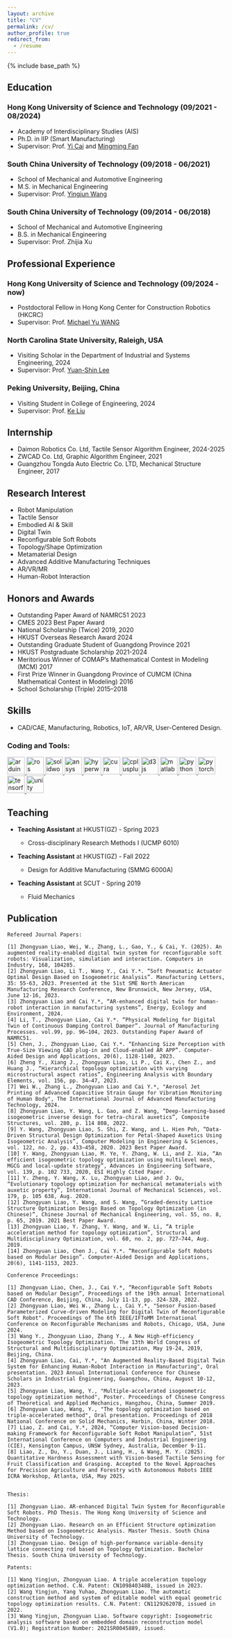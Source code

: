 ```yaml
---
layout: archive
title: "CV"
permalink: /cv/
author_profile: true
redirect_from:
  - /resume
---
```


{% include base_path %}


## Education
### Hong Kong University of Science and Technology (09/2021 - 08/2024)
- Academy of Interdisciplinary Studies (AIS)
- Ph.D. in IIP (Smart Manufacturing)
- Supervisor: Prof. [Yi Cai](https://facultyprofiles.hkust-gz.edu.cn/faculty-personal-page/CAI-Yi/yicai) and [Mingming Fan](https://www.mingmingfan.com/)

### South China University of Technology (09/2018 - 06/2021)
- School of Mechanical and Automotive Engineering
- M.S. in Mechanical Engineering
- Supervisor: Prof. [Yingjun Wang](https://www.yingjun.group/75)

### South China University of Technology (09/2014 - 06/2018)
- School of Mechanical and Automotive Engineering
- B.S. in Mechanical Engineering
- Supervisor: Prof. Zhijia Xu

## Professional Experience

### Hong Kong University of Science and Technology (09/2024 - now)
- Postdoctoral Fellow in Hong Kong Center for Construction Robotics (HKCRC)
- Supervisor: Prof. [Michael Yu WANG](https://seng.hkust.edu.hk/about/people/faculty/michael-yu-wang)
  
### North Carolina State University, Raleigh, USA
- Visiting Scholar in the Department of Industrial and Systems Engineering, 2024
- Supervisor: Prof. [Yuan-Shin Lee](https://ise.ncsu.edu/people/yslee/)

### Peking University, Beijing, China
- Visiting Student in College of Engineering, 2024
- Supervisor: Prof. [Ke Liu](http://www2.coe.pku.edu.cn/faculty/liuke/)

## Internship
- Daimon Robotics Co. Ltd, Tactile Sensor Algorithm Engineer, 2024-2025
- ZWCAD Co. Ltd, Graphic Algorithm Engineer, 2021
- Guangzhou Tongda Auto Electric Co. LTD, Mechanical Structure Engineer, 2017

## Research Interest
- Robot Manipulation
- Tactile Sensor
- Embodied AI & Skill
- Digital Twin
- Reconfigurable Soft Robots
- Topology/Shape Optimization
- Metamaterial Design
- Advanced Additive Manufacturing Techniques
- AR/VR/MR
- Human-Robot Interaction

## Honors and Awards
- Outstanding Paper Award of NAMRC51 2023
- CMES 2023 Best Paper Award
- National Scholarship (Twice) 2019, 2020
- HKUST Overseas Research Award 2024
- Outstanding Graduate Student of Guangdong Province 2021
- HKUST Postgraduate Scholarship 2021-2024
- Meritorious Winner of COMAP’s Mathematical Contest in Modeling (MCM) 2017
- First Prize Winner in Guangdong Province of CUMCM (China Mathematical Contest in Modeling) 2016
- School Scholarship (Triple) 2015–2018

## Skills
- CAD/CAE, Manufacturing, Robotics, IoT, AR/VR, User-Centered Design.

<h3 align="left">Coding and Tools:</h3>
<p align="left"> 
<a href="https://www.arduino.cc/" target="_blank" rel="noreferrer"> 
  <img src="https://raw.githubusercontent.com/devicons/devicon/master/icons/arduino/arduino-original.svg" alt="arduino" width="40" height="40"/> 
</a> <a href="https://www.ros.org/" target="_blank" rel="noreferrer"> 
  <img src="https://raw.githubusercontent.com/devicons/devicon/master/icons/ros/ros-original.svg" alt="ros" width="40" height="40"/> 
</a> 
  <a href="https://www.solidworks.com/" target="_blank" rel="noreferrer"> 
    <img src="https://img.icons8.com/color/452/solidworks.png" alt="solidworks" width="40" height="40"/> 
  </a> 
 <a href="https://www.ansys.com/" target="_blank" rel="noreferrer"> 
    <img src="https://github.com/user-attachments/assets/3dc5f520-b310-4c11-820e-9ec5e131255e" alt="ansys" width="40" height="40"/> 
</a>
  <a href="https://www.altair.com/hyperworks/" target="_blank" rel="noreferrer"> 
    <img src="https://github.com/user-attachments/assets/aa6b309e-a993-4529-83fa-b6d64068fc80" alt="hyperworks" width="40" height="40"/> 
  </a> 
  <a href="https://ultimaker.com/software/ultimaker-cura" target="_blank" rel="noreferrer"> 
    <img src="https://github.com/user-attachments/assets/87e98d4f-8cc3-4bcd-a28c-a937ac0435ef" alt="cura" width="40" height="40"/> 
  </a>   
  <a href="https://www.w3schools.com/cpp/" target="_blank" rel="noreferrer"> <img src="https://raw.githubusercontent.com/devicons/devicon/master/icons/cplusplus/cplusplus-original.svg" alt="cplusplus" width="40" height="40"/> </a> <a href="https://d3js.org/" target="_blank" rel="noreferrer"> <img src="https://raw.githubusercontent.com/devicons/devicon/master/icons/d3js/d3js-original.svg" alt="d3js" width="40" height="40"/> </a> <a href="https://www.mathworks.com/" target="_blank" rel="noreferrer"> <img src="https://upload.wikimedia.org/wikipedia/commons/2/21/Matlab_Logo.png" alt="matlab" width="40" height="40"/> </a> <a href="https://www.python.org" target="_blank" rel="noreferrer"> <img src="https://raw.githubusercontent.com/devicons/devicon/master/icons/python/python-original.svg" alt="python" width="40" height="40"/> </a> <a href="https://pytorch.org/" target="_blank" rel="noreferrer"> <img src="https://www.vectorlogo.zone/logos/pytorch/pytorch-icon.svg" alt="pytorch" width="40" height="40"/> </a> <a href="https://www.tensorflow.org" target="_blank" rel="noreferrer"> <img src="https://www.vectorlogo.zone/logos/tensorflow/tensorflow-icon.svg" alt="tensorflow" width="40" height="40"/> </a> <a href="https://unity.com/" target="_blank" rel="noreferrer"> <img src="https://www.vectorlogo.zone/logos/unity3d/unity3d-icon.svg" alt="unity" width="40" height="40"/> </a> 
</p>

## Teaching

- **Teaching Assistant** at HKUST(GZ) - Spring 2023
  - Cross-disciplinary Research Methods I (UCMP 6010)

- **Teaching Assistant** at HKUST(GZ) - Fall 2022
  - Design for Additive Manufacturing (SMMG 6000A)

- **Teaching Assistant** at SCUT - Spring 2019
  - Fluid Mechanics
    
## Publication

```
Refereed Journal Papers:

[1] Zhongyuan Liao, Wei, W., Zhang, L., Gao, Y., & Cai, Y. (2025). An augmented reality-enabled digital twin system for reconfigurable soft robots: Visualization, simulation and interaction. Computers in Industry, 168, 104285.
[2] Zhongyuan Liao, Li T., Wang Y., Cai Y.*. “Soft Pneumatic Actuator Optimal Design Based on Isogeometric Analysis”. Manufacturing Letters, 35: 55-63, 2023. Presented at the 51st SME North American Manufacturing Research Conference, New Brunswick, New Jersey, USA, June 12-16, 2023. 
[3] Zhongyuan Liao and Cai Y.*, “AR-enhanced digital twin for human-robot interaction in manufacturing systems”, Energy, Ecology and Environment, 2024.
[4] Li, T., Zhongyuan Liao, Cai Y.*. “Physical Modeling for Digital Twin of Continuous Damping Control Damper”. Journal of Manufacturing Processes. vol.99, pp. 96–104, 2023. Outstanding Paper Award of NAMRC51.
[5] Chen, J., Zhongyuan Liao, Cai Y.*. “Enhancing Size Perception with True-Size Viewing CAD plug-in and Cloud-enabled AR APP”. Computer-Aided Design and Applications, 20(6), 1128-1140, 2023.
[6] Zheng Y., Xiang J., Zhongyuan Liao, Li P., Cai X., Chen Z., and Huang J., “Hierarchical topology optimization with varying microstructural aspect ratios”, Engineering Analysis with Boundary Elements, vol. 156, pp. 34–47, 2023.
[7] Wei W., Zhang L., Zhongyuan Liao and Cai Y.*, "Aerosol Jet Printing of Advanced Capacitive Strain Gauge for Vibration Monitoring of Human Body", The International Journal of Advanced Manufacturing Technology, 2024.
[8] Zhongyuan Liao, Y. Wang, L. Gao, and Z. Wang, “Deep-learning-based isogeometric inverse design for tetra-chiral auxetics”, Composite Structures, vol. 280, p. 114 808, 2022.
[9] Y. Wang, Zhongyuan Liao, S. Shi, Z. Wang, and L. Hien Poh, “Data-Driven Structural Design Optimization for Petal-Shaped Auxetics Using Isogeometric Analysis”, Computer Modeling in Engineering & Sciences, vol. 122, no. 2, pp. 433–458, 2020. 2023 Best Paper Award.
[10] Y. Wang, Zhongyuan Liao, M. Ye, Y. Zhang, W. Li, and Z. Xia, “An efficient isogeometric topology optimization using multilevel mesh, MGCG and local-update strategy”, Advances in Engineering Software, vol. 139, p. 102 733, 2020, ESI Highly Cited Paper.
[11] Y. Zheng, Y. Wang, X. Lu, Zhongyuan Liao, and J. Qu, “Evolutionary topology optimization for mechanical metamaterials with auxetic property”, International Journal of Mechanical Sciences, vol. 179, p. 105 638, Aug. 2020.
[12] Zhongyuan Liao, Y. Wang, and S. Wang, “Graded-density Lattice Structure Optimization Design Based on Topology Optimization (in Chinese)”, Chinese Journal of Mechanical Engineering, vol. 55, no. 8, p. 65, 2019. 2021 Best Paper Award.
[13] Zhongyuan Liao, Y. Zhang, Y. Wang, and W. Li, “A triple acceleration method for topology optimization”, Structural and Multidisciplinary Optimization, vol. 60, no. 2, pp. 727–744, Aug. 2019.
[14] Zhongyuan Liao, Chen J., Cai Y.*. “Reconfigurable Soft Robots based on Modular Design”. Computer-Aided Design and Applications, 20(6), 1141-1153, 2023.

Conference Proceedings:

[1] Zhongyuan Liao, Chen, J., Cai Y.*, “Reconfigurable Soft Robots based on Modular Design”, Proceedings of the 19th annual International CAD Conference, Beijing, China, July 11-13, pp. 324-328, 2022.
[2] Zhongyuan Liao, Wei W., Zhang L., Cai Y.*, "Sensor Fusion-based Parameterized Curve-driven Modeling for Digital Twin of Reconfigurable Soft Robot". Proceedings of The 6th IEEE/IFToMM International Conference on Reconfigurable Mechanisms and Robots, Chicago, USA, June 2024.
[3] Wang Y., Zhongyuan Liao, Zhang Y., A New High-efficiency Isogeometric Topology Optimization. The 13th World Congress of Structural and Multidisciplinary Optimization, May 19-24, 2019, Beijing, China.
[4] Zhongyuan Liao, Cai, Y.*, "An Augmented Reality-Based Digital Twin System for Enhancing Human-Robot Interaction in Manufacturing", Oral presentation. 2023 Annual International Conference for Chinese Scholars in Industrial Engineering, Guangzhou, China, August 10-12, 2023.
[5] Zhongyuan Liao, Wang, Y., "Multiple-accelerated isogeometric topology optimization method", Poster. Proceedings of Chinese Congress of Theoretical and Applied Mechanics, Hangzhou, China, Summer 2019.
[6] Zhongyuan Liao, Wang, Y., "The topology optimization based on triple-accelerated method", Oral presentation. Proceedings of 2018 National Conference on Solid Mechanics, Harbin, China, Winter 2018.
[7] Liao, Z. and Cai, Y.*, 2024, “Computer Vision-based Decision-making Framework for Reconfigurable Soft Robot Manipulation”, 51st International Conference on Computers and Industrial Engineering (CIE), Kensington Campus, UNSW Sydney, Australia, December 9-11.
[8] Liao, Z., Du, Y., Duan, J., Liang, H., & Wang, M. Y. (2025). Quantitative Hardness Assessment with Vision-based Tactile Sensing for Fruit Classification and Grasping. Accepted to the Novel Approaches for Precision Agriculture and Forestry with Autonomous Robots IEEE ICRA Workshop, Atlanta, USA, May 2025.


Thesis:

[1] Zhongyuan Liao. AR-enhanced Digital Twin System for Reconfigurable Soft Robots. PhD Thesis. The Hong Kong University of Science and Technology.
[2] Zhongyuan Liao. Research on an Efficient Structure optimization Method based on Isogeometric Analysis. Master Thesis. South China University of Technology.
[3] Zhongyuan Liao. Design of high-performance variable-density lattice connecting rod based on Topology Optimization. Bachelor Thesis. South China University of Technology.

Patents:

[1] Wang Yingjun, Zhongyuan Liao. A triple acceleration topology optimization method. C.N. Patent: CN109840348B, issued in 2023.
[2] Wang Yingjun, Yang Yuhao, Zhongyuan Liao. The automatic construction method and system of editable model with equal geometric topology optimization results. C.N. Patent: CN112926207B, issued in 2022.
[3] Wang Yingjun, Zhongyuan Liao. Software copyright: Isogeometric analysis software based on embedded domain reconstruction model (V1.0); Registration Number: 2021SR0045889, issued.

```
